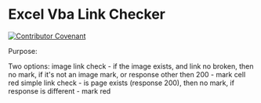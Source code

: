 # Excel Vba Link Checker
[![Contributor Covenant](https://img.shields.io/badge/Contributor%20Covenant-v2.0%20adopted-ff69b4.svg)](CODE_OF_CONDUCT.md)

Purpose:

Two options:
image link check - if the image exists, and link no broken, then no mark, if it's not an image mark, or response other then 200 - mark cell red
simple link check - is page exists (response 200), then no mark, if response is different - mark red
